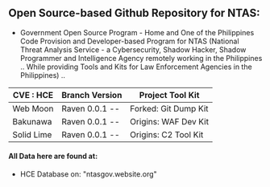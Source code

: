 ## Open Source-based Github Repository for NTAS:

* Government Open Source Program - Home and One of the Philippines Code Provision and Developer-based Program for NTAS (National Threat Analysis Service - a Cybersecurity, Shadow Hacker, Shadow Programmer and Intelligence Agency remotely working in the Philippines .. While providing Tools and Kits for Law Enforcement Agencies in the Philippines) ..

| CVE : HCE | Branch Version | Project Tool Kit |
| ---------- | -------------- | ------------------------ |
|  Web Moon  | Raven 0.0.1 -- | Forked: Git Dump Kit |
|  Bakunawa  | Raven 0.0.1 -- |  Origins: WAF Dev Kit  |
| Solid Lime | Raven 0.0.1 -- |  Origins: C2 Tool Kit  |

#### All Data here are found at:

* HCE Database on: "ntasgov.website.org"
